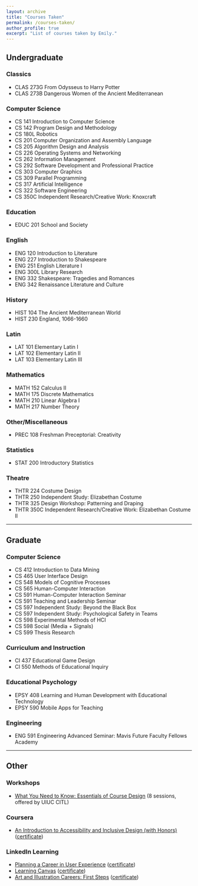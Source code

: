 ```yaml
---
layout: archive
title: "Courses Taken"
permalink: /courses-taken/
author_profile: true
excerpt: "List of courses taken by Emily."
---
```



## Undergraduate

### Classics
* CLAS 273G From Odysseus to Harry Potter
* CLAS 273B Dangerous Women of the Ancient Mediterranean

### Computer Science
* CS 141 Introduction to Computer Science
* CS 142 Program Design and Methodology 
* CS 180L Robotics
* CS 201 Computer Organization and Assembly Language
* CS 205 Algorithm Design and Analysis
* CS 226 Operating Systems and Networking
* CS 262 Information Management
* CS 292 Software Development and Professional Practice
* CS 303 Computer Graphics
* CS 309 Parallel Programming
* CS 317 Artificial Intelligence
* CS 322 Software Engineering
* CS 350C Independent Research/Creative Work: Knoxcraft

### Education
* EDUC 201 School and Society

### English
* ENG 120 Introduction to Literature
* ENG 227 Introduction to Shakespeare
* ENG 251 English Literature I
* ENG 300L Library Research
* ENG 332 Shakespeare: Tragedies and Romances
* ENG 342 Renaissance Literature and Culture

### History
* HIST 104 The Ancient Mediterranean World
* HIST 230 England, 1066-1660

### Latin
* LAT 101 Elementary Latin I
* LAT 102 Elementary Latin II
* LAT 103 Elementary Latin III

### Mathematics
* MATH 152 Calculus II
* MATH 175 Discrete Mathematics
* MATH 210 Linear Algebra I
* MATH 217 Number Theory

### Other/Miscellaneous 
* PREC 108 Freshman Preceptorial: Creativity

### Statistics
* STAT 200 Introductory Statistics

### Theatre
* THTR 224 Costume Design
* THTR 250 Independent Study: Elizabethan Costume
* THTR 325 Design Workshop: Patterning and Draping
* THTR 350C Independent Research/Creative Work: Elizabethan Costume II


---

## Graduate

### Computer Science
* CS 412 Introduction to Data Mining
* CS 465 User Interface Design
* CS 548 Models of Cognitive Processes
* CS 565 Human-Computer Interaction
* CS 591 Human-Computer Interaction Seminar
* CS 591 Teaching and Leadership Seminar
* CS 597 Independent Study: Beyond the Black Box
* CS 597 Independent Study: Psychological Safety in Teams
* CS 598 Experimental Methods of HCI
* CS 598 Social (Media + Signals)
* CS 599 Thesis Research

### Curriculum and Instruction
* CI 437 Educational Game Design
* CI 550 Methods of Educational Inquiry

### Educational Psychology
* EPSY 408 Learning and Human Development with Educational Technology
* EPSY 590 Mobile Apps for Teaching

### Engineering
* ENG 591 Engineering Advanced Seminar: Mavis Future Faculty Fellows Academy


---

## Other

### Workshops
* [What You Need to Know: Essentials of Course Design](https://citl.illinois.edu/docs/default-source/workshop-series/2021-teaching-essentials-flyer.pdf?sfvrsn=2) (8 sessions, offered by UIUC CITL) 

### Coursera
* [An Introduction to Accessibility and Inclusive Design (with Honors)](https://www.coursera.org/learn/accessibility) ([certificate](https://www.coursera.org/account/accomplishments/verify/MW2CR3TDPMB7))

### LinkedIn Learning
* [Planning a Career in User Experience](https://www.linkedin.com/learning/planning-a-career-in-user-experience/welcome?u=43607124) ([certificate](https://emhastings.github.io/files/certificates/planningUX.pdf))
* [Learning Canvas](https://www.linkedin.com/learning/learning-canvas-2021/create-and-manage-courses-with-canvas?u=43607124) ([certificate](https://emhastings.github.io/files/certificates/canvas.pdf))
* [Art and Illustration Careers: First Steps](https://www.linkedin.com/learning/art-and-illustration-careers-first-steps/welcome?u=43607124) ([certificate](https://emhastings.github.io/files/certificates/art.pdf))
